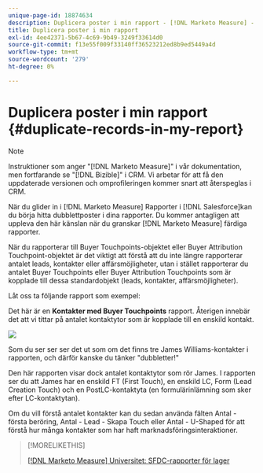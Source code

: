 ```yaml
---
unique-page-id: 18874634
description: Duplicera poster i min rapport - [!DNL Marketo Measure] - Produktdokumentation
title: Duplicera poster i min rapport
exl-id: 4ee42371-5b67-4c69-9b49-3249f33614d0
source-git-commit: f13e55f009f33140ff36523212ed8b9ed5449a4d
workflow-type: tm+mt
source-wordcount: '279'
ht-degree: 0%

---
```


# Duplicera poster i min rapport {#duplicate-records-in-my-report}

>[!NOTE]
>
>Instruktioner som anger &quot;[!DNL Marketo Measure]&quot; i vår dokumentation, men fortfarande se &quot;[!DNL Bizible]&quot; i CRM. Vi arbetar för att få den uppdaterade versionen och omprofileringen kommer snart att återspeglas i CRM.

När du glider in i [!DNL Marketo Measure] Rapporter i [!DNL Salesforce]kan du börja hitta dubblettposter i dina rapporter. Du kommer antagligen att uppleva den här känslan när du granskar [!DNL Marketo Measure] färdiga rapporter.

När du rapporterar till Buyer Touchpoints-objektet eller Buyer Attribution Touchpoint-objektet är det viktigt att förstå att du inte längre rapporterar antalet leads, kontakter eller affärsmöjligheter, utan i stället rapporterar du antalet Buyer Touchpoints eller Buyer Attribution Touchpoints som är kopplade till dessa standardobjekt (leads, kontakter, affärsmöjligheter).

Låt oss ta följande rapport som exempel:

Det här är en **Kontakter med Buyer Touchpoints** rapport. Återigen innebär det att vi tittar på antalet kontaktytor som är kopplade till en enskild kontakt.

![](assets/1.gif)

Som du ser ser ser det ut som om det finns tre James Williams-kontakter i rapporten, och därför kanske du tänker &quot;dubbletter!&quot;

Den här rapporten visar dock antalet kontaktytor som rör James. I rapporten ser du att James har en enskild FT (First Touch), en enskild LC, Form (Lead Creation Touch) och en PostLC-kontaktyta (en formulärinlämning som sker efter LC-kontaktytan).

Om du vill förstå antalet kontakter kan du sedan använda fälten Antal - första beröring, Antal - Lead - Skapa Touch eller Antal - U-Shaped för att förstå hur många kontakter som har haft marknadsföringsinteraktioner.

>[!MORELIKETHIS]
>
>[[!DNL Marketo Measure] Universitet: SFDC-rapporter för lager](https://universityonline.marketo.com/courses/bizible-fundamentals-bizible-102/#/page/5c5cb68dfb384d0c9fb96cc4)
